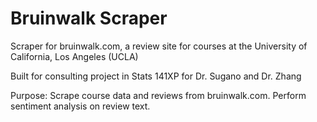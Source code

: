 # Bruinwalk Scraper

Scraper for bruinwalk.com, a review site for courses at the University of California, Los Angeles (UCLA)

Built for consulting project in Stats 141XP for Dr. Sugano and Dr. Zhang

Purpose: Scrape course data and reviews from bruinwalk.com. Perform sentiment analysis on review text.
